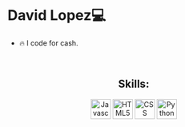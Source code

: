 <h1 align='left'>David Lopez💻</h1>

<div align="left">
 <ul>
  <li> 🔥 I code for cash. </li>
 </ul>
</div>

<br/>

<div align="center">
 <h2 align="center">Skills: </h2>

 <img alt="Javascript" height="40" src="https://cdn.icon-icons.com/icons2/2108/PNG/128/javascript_icon_130900.png">
 <img alt="HTML5" height="40" src="https://cdn.icon-icons.com/icons2/17/PNG/128/social_html5_1970.png">
 <img alt="CSS" height="40" src="https://cdn.icon-icons.com/icons2/2415/PNG/128/css_plain_wordmark_logo_icon_146574.png">
 <img alt="Python" height="40" src="https://cdn.icon-icons.com/icons2/2107/PNG/128/file_type_python_icon_130221.png">

</div>
